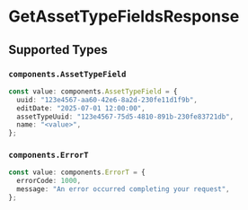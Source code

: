 # GetAssetTypeFieldsResponse


## Supported Types

### `components.AssetTypeField`

```typescript
const value: components.AssetTypeField = {
  uuid: "123e4567-aa60-42e6-8a2d-230fe11d1f9b",
  editDate: "2025-07-01 12:00:00",
  assetTypeUuid: "123e4567-75d5-4810-891b-230fe83721db",
  name: "<value>",
};
```

### `components.ErrorT`

```typescript
const value: components.ErrorT = {
  errorCode: 1000,
  message: "An error occurred completing your request",
};
```

